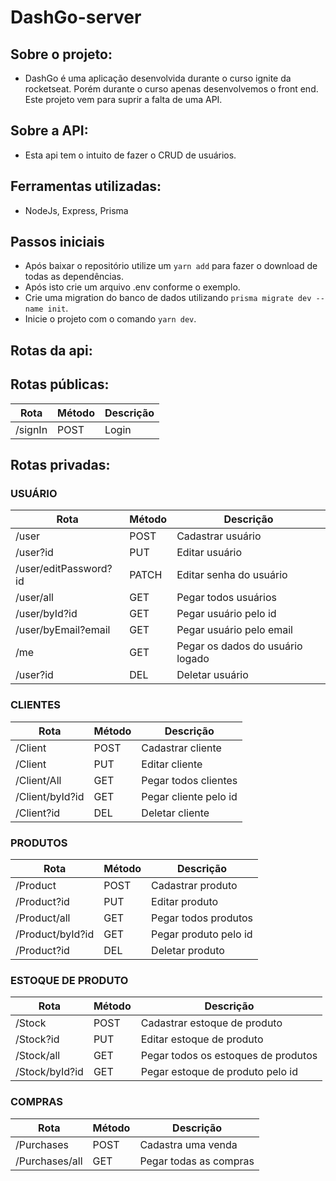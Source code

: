 # DashGo-server

## Sobre o projeto:

- DashGo é uma aplicação desenvolvida durante o curso ignite da rocketseat. Porém durante o curso apenas desenvolvemos o front end. Este projeto vem para suprir a falta de uma API.

## Sobre a API:

- Esta api tem o intuito de fazer o CRUD de usuários.

## Ferramentas utilizadas:

- NodeJs, Express, Prisma

## Passos iniciais 
  
-  Após baixar o repositório utilize um `yarn add` para fazer o download de todas as dependências.
-  Após isto crie um arquivo .env conforme o exemplo.
-  Crie uma migration do banco de dados utilizando `prisma migrate dev --name init`.
-  Inicie o projeto com o comando `yarn dev`.

## Rotas da api:

## Rotas públicas:

| Rota    | Método | Descrição |
|---------|--------|-----------|
| /signIn | POST   | Login     |

## Rotas privadas:

### USUÁRIO

| Rota                  | Método | Descrição                        |
|-----------------------|--------|----------------------------------|
| /user                 | POST   | Cadastrar usuário                |
| /user?id              | PUT    | Editar usuário                   |
| /user/editPassword?id | PATCH  | Editar senha do usuário          |
| /user/all             | GET    | Pegar todos usuários             |
| /user/byId?id         | GET    | Pegar usuário pelo id            |
| /user/byEmail?email   | GET    | Pegar usuário pelo email         |
| /me                   | GET    | Pegar os dados do usuário logado |
| /user?id              | DEL    | Deletar usuário                  |

### CLIENTES

| Rota            | Método | Descrição             |
|-----------------|--------|-----------------------|
| /Client         | POST   | Cadastrar cliente     |
| /Client         | PUT    | Editar cliente        |
| /Client/All     | GET    | Pegar todos clientes  |
| /Client/byId?id | GET    | Pegar cliente pelo id |
| /Client?id      | DEL    | Deletar cliente       |

### PRODUTOS

| Rota             | Método | Descrição             |
|------------------|--------|-----------------------|
| /Product         | POST   | Cadastrar produto     |
| /Product?id      | PUT    | Editar produto        |
| /Product/all     | GET    | Pegar todos produtos  |
| /Product/byId?id | GET    | Pegar produto pelo id |
| /Product?id      | DEL    | Deletar produto       |

### ESTOQUE DE PRODUTO

| Rota           | Método | Descrição                           |
|----------------|--------|-------------------------------------|
| /Stock         | POST   | Cadastrar estoque de produto        |
| /Stock?id      | PUT    | Editar estoque de produto           |
| /Stock/all     | GET    | Pegar todos os estoques de produtos |
| /Stock/byId?id | GET    | Pegar estoque de produto pelo id    |

### COMPRAS

| Rota           | Método | Descrição                        |
|----------------|--------|----------------------------------|
| /Purchases     | POST   | Cadastra uma venda               |
| /Purchases/all | GET    | Pegar todas as compras           |

